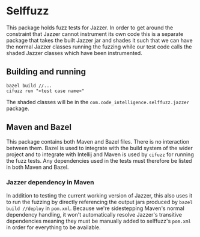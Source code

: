 # Selffuzz

This package holds fuzz tests for Jazzer. In order to get around the
constraint that Jazzer cannot instrument its own code this is a separate
package that takes the built Jazzer jar and shades it such that we can
have the normal Jazzer classes running the fuzzing while our test code
calls the shaded Jazzer classes which have been instrumented.

## Building and running

```shell
bazel build //...
cifuzz run "<test case name>"
```

The shaded classes will be in the `com.code_intelligence.selffuzz.jazzer` package.

## Maven and Bazel

This package contains both Maven and Bazel files. There is no interaction
between them. Bazel is used to integrate with the build system of the wider
project and to integrate with Intellij and Maven is used by `cifuzz` for running the fuzz tests.
Any dependencies used in the tests must therefore be listed in both Maven and Bazel.

### Jazzer dependency in Maven

In addition to testing the current working version of Jazzer, this also uses it to run the fuzzing by
directly referencing the output jars produced by `bazel build //deploy` in `pom.xml`. Because we're
sidestepping Maven's normal dependency handling, it won't automatically resolve Jazzer's transitive dependencies meaning
they must be manually added to selffuzz's `pom.xml` in order for everything to be available.
